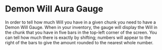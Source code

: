 # Demon Will Aura Gauge

In order to tell how much Will you have in a given chunk you need to have a Demon Will Gauge. When in your inventory, the gauge will display the Will in the chunk that you have in five bars in the top-left corner of the screen. You can tell how much there is exactly by shifting; numbers will appear to the right of the bars to give the amount rounded to the nearest whole number.
